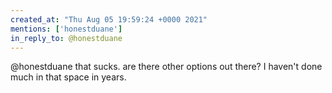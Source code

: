 ```yaml
---
created_at: "Thu Aug 05 19:59:24 +0000 2021"
mentions: ['honestduane']
in_reply_to: @honestduane
---
```


@honestduane that sucks. are there other options out there? I haven't done much in that space in years.